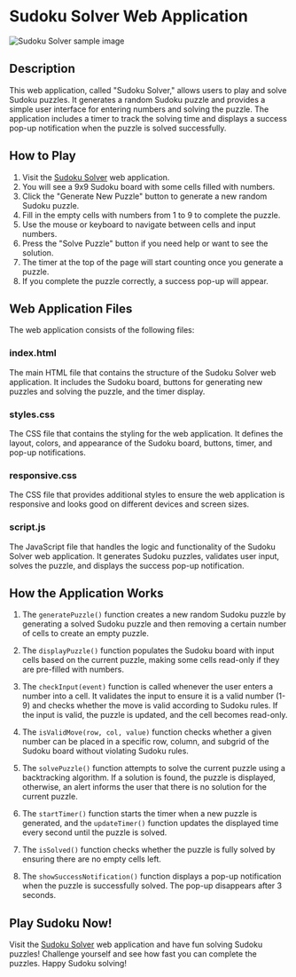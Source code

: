 # Sudoku Solver Web Application


![Sudoku Solver](demo.jpg=250x250)
sample image

## Description

This web application, called "Sudoku Solver," allows users to play and solve Sudoku puzzles. It generates a random Sudoku puzzle and provides a simple user interface for entering numbers and solving the puzzle. The application includes a timer to track the solving time and displays a success pop-up notification when the puzzle is solved successfully.

## How to Play

1. Visit the [Sudoku Solver](https://sudokusolverjs.netlify.app/) web application.
2. You will see a 9x9 Sudoku board with some cells filled with numbers.
3. Click the "Generate New Puzzle" button to generate a new random Sudoku puzzle.
4. Fill in the empty cells with numbers from 1 to 9 to complete the puzzle.
5. Use the mouse or keyboard to navigate between cells and input numbers.
6. Press the "Solve Puzzle" button if you need help or want to see the solution.
7. The timer at the top of the page will start counting once you generate a puzzle.
8. If you complete the puzzle correctly, a success pop-up will appear.

## Web Application Files

The web application consists of the following files:

### index.html

The main HTML file that contains the structure of the Sudoku Solver web application. It includes the Sudoku board, buttons for generating new puzzles and solving the puzzle, and the timer display.

### styles.css

The CSS file that contains the styling for the web application. It defines the layout, colors, and appearance of the Sudoku board, buttons, timer, and pop-up notifications.

### responsive.css

The CSS file that provides additional styles to ensure the web application is responsive and looks good on different devices and screen sizes.

### script.js

The JavaScript file that handles the logic and functionality of the Sudoku Solver web application. It generates Sudoku puzzles, validates user input, solves the puzzle, and displays the success pop-up notification.

## How the Application Works

1. The `generatePuzzle()` function creates a new random Sudoku puzzle by generating a solved Sudoku puzzle and then removing a certain number of cells to create an empty puzzle.

2. The `displayPuzzle()` function populates the Sudoku board with input cells based on the current puzzle, making some cells read-only if they are pre-filled with numbers.

3. The `checkInput(event)` function is called whenever the user enters a number into a cell. It validates the input to ensure it is a valid number (1-9) and checks whether the move is valid according to Sudoku rules. If the input is valid, the puzzle is updated, and the cell becomes read-only.

4. The `isValidMove(row, col, value)` function checks whether a given number can be placed in a specific row, column, and subgrid of the Sudoku board without violating Sudoku rules.

5. The `solvePuzzle()` function attempts to solve the current puzzle using a backtracking algorithm. If a solution is found, the puzzle is displayed, otherwise, an alert informs the user that there is no solution for the current puzzle.

6. The `startTimer()` function starts the timer when a new puzzle is generated, and the `updateTimer()` function updates the displayed time every second until the puzzle is solved.

7. The `isSolved()` function checks whether the puzzle is fully solved by ensuring there are no empty cells left.

8. The `showSuccessNotification()` function displays a pop-up notification when the puzzle is successfully solved. The pop-up disappears after 3 seconds.

## Play Sudoku Now!

Visit the [Sudoku Solver](https://sudokusolverjs.netlify.app/) web application and have fun solving Sudoku puzzles! Challenge yourself and see how fast you can complete the puzzles. Happy Sudoku solving!
